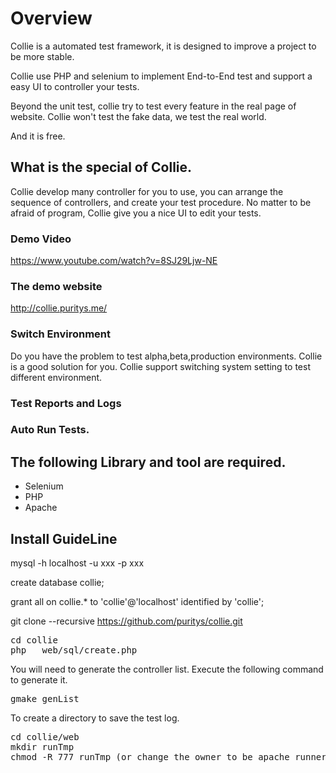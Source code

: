 # Overview
Collie is a automated test framework, it is designed to improve a project to be more stable.

Collie use PHP and selenium to implement End-to-End test and support a easy UI to controller your tests.

Beyond the unit test, collie try to test every feature in the real page of website. Collie won't test the fake data, we test the real world.

And it is free.

## What is the special of Collie.
Collie develop many controller for you to use, you can arrange the sequence of controllers, and create your test procedure.
No matter to be afraid of program, Collie give you a nice UI to edit your tests.

### Demo Video
https://www.youtube.com/watch?v=8SJ29Ljw-NE

### The demo website
http://collie.puritys.me/

### Switch Environment
Do you have the problem to test alpha,beta,production environments. Collie is a good solution for you.
Collie support switching system setting to test different environment.

### Test Reports and Logs


### Auto Run Tests.



## The following Library and tool are required.
* Selenium
* PHP
* Apache


## Install GuideLine
mysql -h localhost -u xxx -p xxx

create database collie;

grant all on collie.* to 'collie'@'localhost' identified by 'collie';

git clone --recursive https://github.com/puritys/collie.git
<pre>
cd collie 
php   web/sql/create.php
</pre>

You will need to generate the controller list. Execute the following command to generate it.

<pre>gmake genList</pre>

To create a directory to save the test log.
<pre>
cd collie/web
mkdir runTmp
chmod -R 777 runTmp (or change the owner to be apache runner)
</pre>
